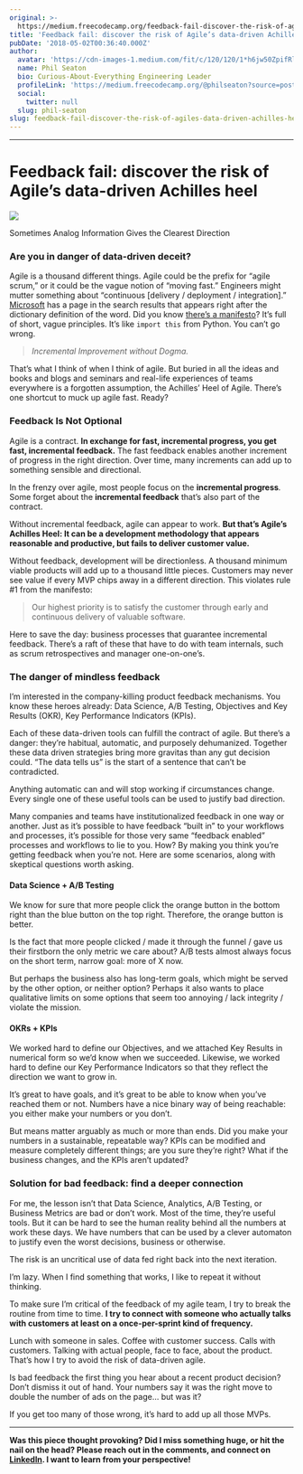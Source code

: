```yaml
---
original: >-
  https://medium.freecodecamp.org/feedback-fail-discover-the-risk-of-agiles-data-driven-achilles-heel-d1fc5096bc2c?source=rss----336d898217ee---4
title: 'Feedback fail: discover the risk of Agile’s data-driven Achilles heel'
pubDate: '2018-05-02T00:36:40.000Z'
author:
  avatar: 'https://cdn-images-1.medium.com/fit/c/120/120/1*h6jw50ZpifRl4KBULggCRg.jpeg'
  name: Phil Seaton
  bio: Curious-About-Everything Engineering Leader
  profileLink: 'https://medium.freecodecamp.org/@philseaton?source=post_header_lockup'
  social:
    twitter: null
  slug: phil-seaton
slug: feedback-fail-discover-the-risk-of-agiles-data-driven-achilles-heel
---
```

* * *

Feedback fail: discover the risk of Agile’s data-driven Achilles heel
=====================================================================

![](https://cdn-images-1.medium.com/max/2000/0*cZdwkYpQotvwW2Si.)

Sometimes Analog Information Gives the Clearest Direction

### Are you in danger of data-driven deceit?

Agile is a thousand different things. Agile could be the prefix for “agile scrum,” or it could be the vague notion of “moving fast.” Engineers might mutter something about “continuous \[delivery / deployment / integration\].” [Microsoft](https://www.visualstudio.com/learn/what-is-agile/) has a page in the search results that appears right after the dictionary definition of the word. Did you know [there’s a manifesto](http://agilemanifesto.org/)? It’s full of short, vague principles. It’s like `import this` from Python. You can’t go wrong.

> _Incremental Improvement without Dogma._

That’s what I think of when I think of agile. But buried in all the ideas and books and blogs and seminars and real-life experiences of teams everywhere is a forgotten assumption, the Achilles’ Heel of Agile. There’s one shortcut to muck up agile fast. Ready?

### Feedback Is Not Optional

Agile is a contract. **In exchange for fast, incremental progress, you get fast, incremental feedback.**  The fast feedback enables another increment of progress in the right direction. Over time, many increments can add up to something sensible and directional.

In the frenzy over agile, most people focus on the **incremental progress**_._ Some forget about the **incremental feedback** that’s also part of the contract.

Without incremental feedback, agile can appear to work. **But that’s Agile’s Achilles Heel: It can be a development methodology that appears reasonable and productive, but fails to deliver customer value.**

Without feedback, development will be directionless. A thousand minimum viable products will add up to a thousand little pieces. Customers may never see value if every MVP chips away in a different direction. This violates rule #1 from the manifesto:

> Our highest priority is to satisfy the customer through early and continuous delivery of valuable software.

Here to save the day: business processes that guarantee incremental feedback. There’s a raft of these that have to do with team internals, such as scrum retrospectives and manager one-on-one’s.

### The danger of mindless feedback

I’m interested in the company-killing product feedback mechanisms. You know these heroes already: Data Science, A/B Testing, Objectives and Key Results (OKR), Key Performance Indicators (KPIs).

Each of these data-driven tools can fulfill the contract of agile. But there’s a danger: they’re habitual, automatic, and purposely dehumanized. Together these data driven strategies bring more gravitas than any gut decision could. “The data tells us” is the start of a sentence that can’t be contradicted.

Anything automatic can and will stop working if circumstances change. Every single one of these useful tools can be used to justify bad direction.

Many companies and teams have institutionalized feedback in one way or another. Just as it’s possible to have feedback “built in” to your workflows and processes, it’s possible for those very same “feedback enabled” processes and workflows to lie to you. How? By making you think you’re getting feedback when you’re not. Here are some scenarios, along with skeptical questions worth asking.

#### **Data Science + A/B Testing**

We know for sure that more people click the orange button in the bottom right than the blue button on the top right. Therefore, the orange button is better.

Is the fact that more people clicked / made it through the funnel / gave us their firstborn the only metric we care about? A/B tests almost always focus on the short term, narrow goal: more of X now.

But perhaps the business also has long-term goals, which might be served by the other option, or neither option? Perhaps it also wants to place qualitative limits on some options that seem too annoying / lack integrity / violate the mission.

#### **OKRs + KPIs**

We worked hard to define our Objectives, and we attached Key Results in numerical form so we’d know when we succeeded. Likewise, we worked hard to define our Key Performance Indicators so that they reflect the direction we want to grow in.

It’s great to have goals, and it’s great to be able to know when you’ve reached them or not. Numbers have a nice binary way of being reachable: you either make your numbers or you don’t.

But means matter arguably as much or more than ends. Did you make your numbers in a sustainable, repeatable way? KPIs can be modified and measure completely different things; are you sure they’re right? What if the business changes, and the KPIs aren’t updated?

### Solution for bad feedback: find a deeper connection

For me, the lesson isn’t that Data Science, Analytics, A/B Testing, or Business Metrics are bad or don’t work. Most of the time, they’re useful tools. But it can be hard to see the human reality behind all the numbers at work these days. We have numbers that can be used by a clever automaton to justify even the worst decisions, business or otherwise.

The risk is an uncritical use of data fed right back into the next iteration.

I’m lazy. When I find something that works, I like to repeat it without thinking.

To make sure I’m critical of the feedback of my agile team, I try to break the routine from time to time. **I try to connect with someone who actually talks with customers at least on a once-per-sprint kind of frequency.**

Lunch with someone in sales. Coffee with customer success. Calls with customers. Talking with actual people, face to face, about the product. That’s how I try to avoid the risk of data-driven agile.

Is bad feedback the first thing you hear about a recent product decision? Don’t dismiss it out of hand. Your numbers say it was the right move to double the number of ads on the page… but was it?

If you get too many of those wrong, it’s hard to add up all those MVPs.

* * *

**Was this piece thought provoking? Did I miss something huge, or hit the nail on the head? Please reach out in the comments, and connect on** [**LinkedIn**](https://www.linkedin.com/in/philseaton/)**. I want to learn from your perspective!**
